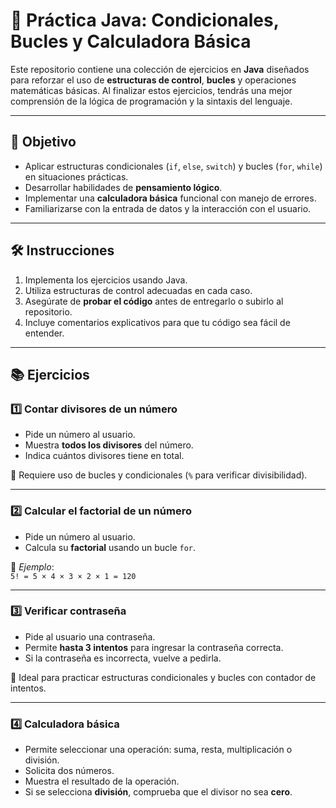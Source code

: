 # 🧠 Práctica Java: Condicionales, Bucles y Calculadora Básica

Este repositorio contiene una colección de ejercicios en **Java** diseñados para reforzar el uso de **estructuras de control**, **bucles** y operaciones matemáticas básicas. Al finalizar estos ejercicios, tendrás una mejor comprensión de la lógica de programación y la sintaxis del lenguaje.

---

## 🎯 Objetivo

- Aplicar estructuras condicionales (`if`, `else`, `switch`) y bucles (`for`, `while`) en situaciones prácticas.
- Desarrollar habilidades de **pensamiento lógico**.
- Implementar una **calculadora básica** funcional con manejo de errores.
- Familiarizarse con la entrada de datos y la interacción con el usuario.

---

## 🛠️ Instrucciones

1. Implementa los ejercicios usando Java.
2. Utiliza estructuras de control adecuadas en cada caso.
3. Asegúrate de **probar el código** antes de entregarlo o subirlo al repositorio.
4. Incluye comentarios explicativos para que tu código sea fácil de entender.

---

## 📚 Ejercicios

### 1️⃣ Contar divisores de un número
- Pide un número al usuario.
- Muestra **todos los divisores** del número.
- Indica cuántos divisores tiene en total.

🔁 Requiere uso de bucles y condicionales (`%` para verificar divisibilidad).

---

### 2️⃣ Calcular el factorial de un número
- Pide un número al usuario.
- Calcula su **factorial** usando un bucle `for`.

📌 *Ejemplo*:  
`5! = 5 × 4 × 3 × 2 × 1 = 120`

---

### 3️⃣ Verificar contraseña
- Pide al usuario una contraseña.
- Permite **hasta 3 intentos** para ingresar la contraseña correcta.
- Si la contraseña es incorrecta, vuelve a pedirla.

🔐 Ideal para practicar estructuras condicionales y bucles con contador de intentos.

---

### 4️⃣ Calculadora básica
- Permite seleccionar una operación: suma, resta, multiplicación o división.
- Solicita dos números.
- Muestra el resultado de la operación.
- Si se selecciona **división**, comprueba que el divisor no sea **cero**.
